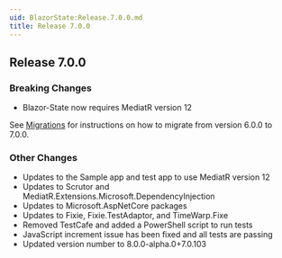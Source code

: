 ```yaml
---
uid: BlazorState:Release.7.0.0.md
title: Release 7.0.0
---
```


## Release 7.0.0

### Breaking Changes

* Blazor-State now requires MediatR version 12

See [Migrations](xref:BlazorState:Migration6-7.md) for instructions on how to migrate from version 6.0.0 to 7.0.0.

### Other Changes

* Updates to the Sample app and test app to use MediatR version 12
* Updates to Scrutor and MediatR.Extensions.Microsoft.DependencyInjection
* Updates to Microsoft.AspNetCore packages
* Updates to Fixie, Fixie.TestAdaptor, and TimeWarp.Fixe
* Removed TestCafe and added a PowerShell script to run tests
* JavaScript increment issue has been fixed and all tests are passing
* Updated version number to 8.0.0-alpha.0+7.0.103
